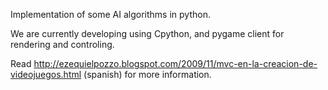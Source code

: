 Implementation of some AI algorithms in python.

We are currently developing using Cpython, and pygame client for rendering and controling.

Read http://ezequielpozzo.blogspot.com/2009/11/mvc-en-la-creacion-de-videojuegos.html (spanish) for more information.
